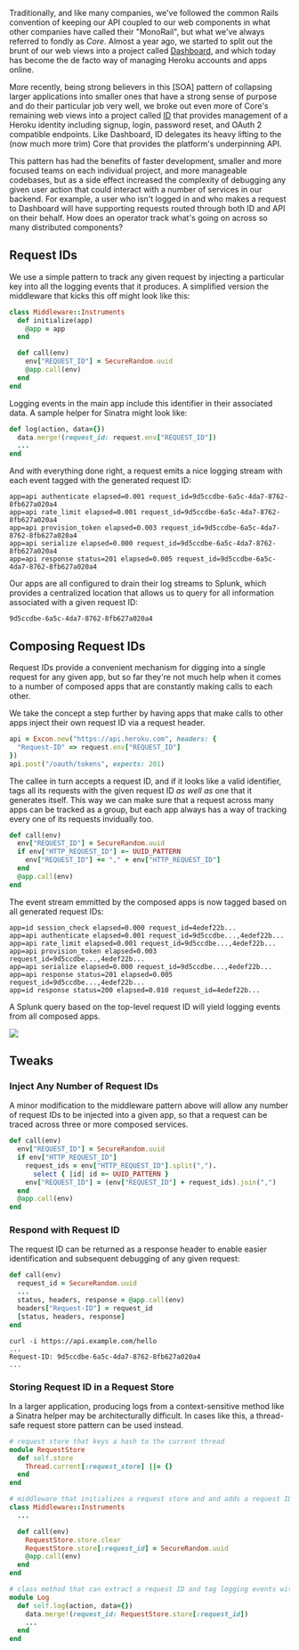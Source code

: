 Traditionally, and like many companies, we've followed the common Rails convention of keeping our API coupled to our web components in what other companies have called their "MonoRail", but what we've always referred to fondly as _Core_. Almost a year ago, we started to split out the brunt of our web views into a project called [Dashboard](https://dashboard.heroku.com), and which today has become the de facto way of managing Heroku accounts and apps online.

More recently, being strong believers in this [SOA] pattern of collapsing larger applications into smaller ones that have a strong sense of purpose and do their particular job very well, we broke out even more of Core's remaining web views into a project called [ID](https://id.heroku.com) that provides management of a Heroku identity including signup, login, password reset, and OAuth 2 compatible endpoints. Like Dashboard, ID delegates its heavy lifting to the (now much more trim) Core that provides the platform's underpinning API.

This pattern has had the benefits of faster development, smaller and more focused teams on each individual project, and more manageable codebases, but as a side effect increased the complexity of debugging any given user action that could interact with a number of services in our backend. For example, a user who isn't logged in and who makes a request to Dashboard will have supporting requests routed through both ID and API on their behalf. How does an operator track what's going on across so many distributed components?

## Request IDs

We use a simple pattern to track any given request by injecting a particular key into all the logging events that it produces. A simplified version the middleware that kicks this off might look like this:

``` ruby
class Middleware::Instruments
  def initialize(app)
    @app = app
  end

  def call(env)
    env["REQUEST_ID"] = SecureRandom.uuid
    @app.call(env)
  end
end
```

Logging events in the main app include this identifier in their associated data. A sample helper for Sinatra might look like:

``` ruby
def log(action, data={})
  data.merge!(request_id: request.env["REQUEST_ID"])
  ...
end
```

And with everything done right, a request emits a nice logging stream with each event tagged with the generated request ID:

```
app=api authenticate elapsed=0.001 request_id=9d5ccdbe-6a5c-4da7-8762-8fb627a020a4
app=api rate_limit elapsed=0.001 request_id=9d5ccdbe-6a5c-4da7-8762-8fb627a020a4
app=api provision_token elapsed=0.003 request_id=9d5ccdbe-6a5c-4da7-8762-8fb627a020a4
app=api serialize elapsed=0.000 request_id=9d5ccdbe-6a5c-4da7-8762-8fb627a020a4
app=api response status=201 elapsed=0.005 request_id=9d5ccdbe-6a5c-4da7-8762-8fb627a020a4
```

Our apps are all configured to drain their log streams to Splunk, which provides a centralized location that allows us to query for all information associated with a given request ID:

```
9d5ccdbe-6a5c-4da7-8762-8fb627a020a4
```

## Composing Request IDs

Request IDs provide a convenient mechanism for digging into a single request for any given app, but so far they're not much help when it comes to a number of composed apps that are constantly making calls to each other.

We take the concept a step further by having apps that make calls to other apps inject their own request ID via a request header. 

``` ruby
api = Excon.new("https://api.heroku.com", headers: {
  "Request-ID" => request.env["REQUEST_ID"]
})
api.post("/oauth/tokens", expects: 201)
```

The callee in turn accepts a request ID, and if it looks like a valid identifier, tags all its requests with the given request ID _as well as_ one that it generates itself. This way we can make sure that a request across many apps can be tracked as a group, but each app always has a way of tracking every one of its requests invidually too.

``` ruby
def call(env)
  env["REQUEST_ID"] = SecureRandom.uuid
  if env["HTTP_REQUEST_ID"] =~ UUID_PATTERN
    env["REQUEST_ID"] += "," + env["HTTP_REQUEST_ID"]
  end
  @app.call(env)
end
```

The event stream emmitted by the composed apps is now tagged based on all generated request IDs:

```
app=id session_check elapsed=0.000 request_id=4edef22b...
app=api authenticate elapsed=0.001 request_id=9d5ccdbe...,4edef22b...
app=api rate_limit elapsed=0.001 request_id=9d5ccdbe...,4edef22b...
app=api provision_token elapsed=0.003 request_id=9d5ccdbe...,4edef22b...
app=api serialize elapsed=0.000 request_id=9d5ccdbe...,4edef22b...
app=api response status=201 elapsed=0.005 request_id=9d5ccdbe...,4edef22b...
app=id response status=200 elapsed=0.010 request_id=4edef22b...
```

A Splunk query based on the top-level request ID will yield logging events from all composed apps.

<div class="attachment"><img src="//d2tk6nxes1806g.cloudfront.net/request-ids/splunk-search.png"></div>

## Tweaks

### Inject Any Number of Request IDs

A minor modification to the middleware pattern above will allow any number of request IDs to be injected into a given app, so that a request can be traced across three or more composed services.

``` ruby
def call(env)
  env["REQUEST_ID"] = SecureRandom.uuid
  if env["HTTP_REQUEST_ID"]
    request_ids = env["HTTP_REQUEST_ID"].split(",").
      select { |id| id =~ UUID_PATTERN }
    env["REQUEST_ID"] = (env["REQUEST_ID"] + request_ids).join(",")
  end
  @app.call(env)
end
```

### Respond with Request ID

The request ID can be returned as a response header to enable easier identification and subsequent debugging of any given request:

``` ruby
def call(env)
  request_id = SecureRandom.uuid
  ...
  status, headers, response = @app.call(env)
  headers["Request-ID"] = request_id
  [status, headers, response]
end
```

```
curl -i https://api.example.com/hello
...
Request-ID: 9d5ccdbe-6a5c-4da7-8762-8fb627a020a4
...
```

### Storing Request ID in a Request Store

In a larger application, producing logs from a context-sensitive method like a Sinatra helper may be architecturally difficult. In cases like this, a thread-safe request store pattern can be used instead.

``` ruby
# request store that keys a hash to the current thread
module RequestStore
  def self.store
    Thread.current[:request_store] ||= {}
  end
end

# middleware that initializes a request store and and adds a request ID to it
class Middleware::Instruments
  ...

  def call(env)
    RequestStore.store.clear
    RequestStore.store[:request_id] = SecureRandom.uuid
    @app.call(env)
  end
end

# class method that can extract a request ID and tag logging events with it
module Log
  def self.log(action, data={})
    data.merge!(request_id: RequestStore.store[:request_id])
    ...
  end
end
```
